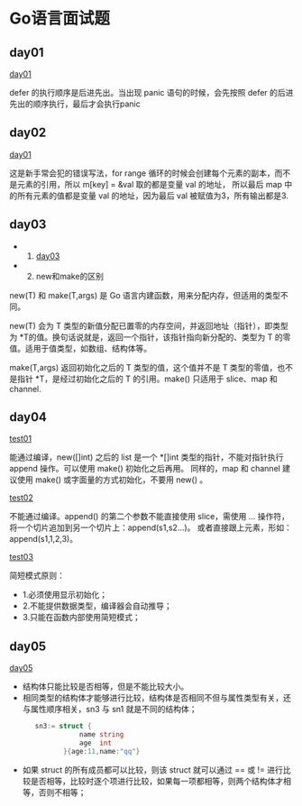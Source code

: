 # Go语言面试题

## day01 

[day01](./src/day01/main.go)

defer 的执行顺序是后进先出。当出现 panic 语句的时候，会先按照 defer 的后进先出的顺序执行，最后才会执行panic

## day02

[day01](./src/day02/main.go)

这是新手常会犯的错误写法，for range 循环的时候会创建每个元素的副本，而不是元素的引用，所以 m[key] = &val 取的都是变量 val 的地址，
所以最后 map 中的所有元素的值都是变量 val 的地址，因为最后 val 被赋值为3，所有输出都是3.

## day03

+ 1. [day03](./src/day03/main.go)
+ 2. new和make的区别

new(T) 和 make(T,args) 是 Go 语言内建函数，用来分配内存，但适用的类型不同。

new(T) 会为 T 类型的新值分配已置零的内存空间，并返回地址（指针），即类型为 *T的值。换句话说就是，返回一个指针，该指针指向新分配的、类型为 T 的零值。适用于值类型，如数组、结构体等。

make(T,args) 返回初始化之后的 T 类型的值，这个值并不是 T 类型的零值，也不是指针 *T，是经过初始化之后的 T 的引用。make() 只适用于 slice、map 和 channel.

## day04

[test01](./src/day04/test01/main.go)

能通过编译，new([]int) 之后的 list 是一个 *[]int 类型的指针，不能对指针执行 append 操作。可以使用 make() 初始化之后再用。
同样的，map 和 channel 建议使用 make() 或字面量的方式初始化，不要用 new() 。

[test02](./src/day04/test02/main.go)

不能通过编译。append() 的第二个参数不能直接使用 slice，需使用 … 操作符，将一个切片追加到另一个切片上：append(s1,s2…)。
或者直接跟上元素，形如：append(s1,1,2,3)。

[test03](./src/day04/test03/main.go)

简短模式原则：
+ 1.必须使用显示初始化；
+ 2.不能提供数据类型，编译器会自动推导；
+ 3.只能在函数内部使用简短模式；

## day05

[day05](./src/day05/main.go)

+ 结构体只能比较是否相等，但是不能比较大小。
+ 相同类型的结构体才能够进行比较，结构体是否相同不但与属性类型有关，还与属性顺序相关，sn3 与 sn1 就是不同的结构体；
    ```go
       sn3:= struct {
                  name string
                  age  int
              }{age:11,name:"qq"}
    ```
+ 如果 struct 的所有成员都可以比较，则该 struct 就可以通过 == 或 != 进行比较是否相等，比较时逐个项进行比较，如果每一项都相等，则两个结构体才相等，否则不相等；

